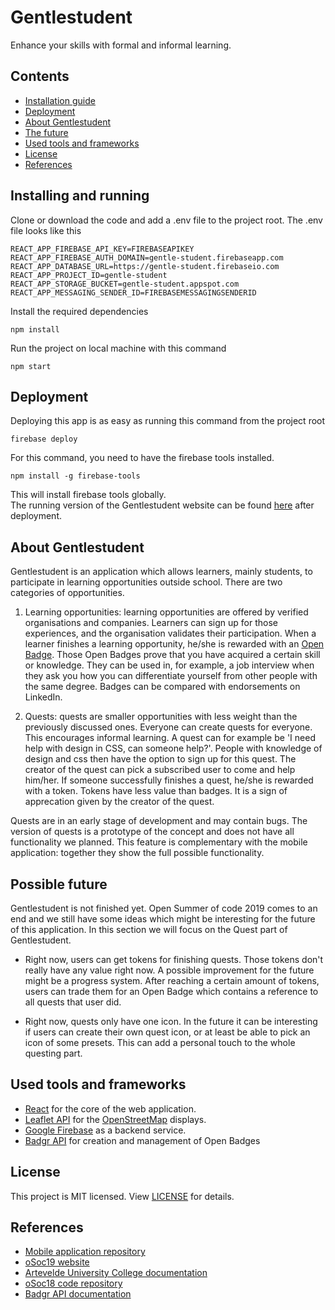 # Gentlestudent
Enhance your skills with formal and informal learning.

## Contents
- [Installation guide](#installing-and-running)
- [Deployment](#deployment)
- [About Gentlestudent](#about-gentlestudent)
- [The future](#possible-future)
- [Used tools and frameworks](#used-tools-and-frameworks)
- [License](#license)
- [References](#references)

## Installing and running
Clone or download the code and add a .env file to the project root. The .env file looks like this
```
REACT_APP_FIREBASE_API_KEY=FIREBASEAPIKEY
REACT_APP_FIREBASE_AUTH_DOMAIN=gentle-student.firebaseapp.com
REACT_APP_DATABASE_URL=https://gentle-student.firebaseio.com
REACT_APP_PROJECT_ID=gentle-student
REACT_APP_STORAGE_BUCKET=gentle-student.appspot.com
REACT_APP_MESSAGING_SENDER_ID=FIREBASEMESSAGINGSENDERID
```
Install the required dependencies
```
npm install
```
Run the project on local machine with this command
```
npm start
```

## Deployment
Deploying this app is as easy as running this command from the project root
```
firebase deploy
```
For this command, you need to have the firebase tools installed. 
```
npm install -g firebase-tools
```
This will install firebase tools globally. <br>
The running version of the Gentlestudent website can be found [here](https://gentlestudent.gent/) after deployment.

## About Gentlestudent
Gentlestudent is an application which allows learners, mainly students, to participate in learning opportunities outside school. There are two categories of opportunities.

1. Learning opportunities: learning opportunities are offered by verified organisations and companies. Learners can sign up for those experiences, and the organisation validates their participation. When a learner finishes a learning opportunity, he/she is rewarded with an [Open Badge](https://openbadges.org/). Those Open Badges prove that you have acquired a certain skill or knowledge. They can be used in, for example, a job interview when they ask you how you can differentiate yourself from other people with the same degree. Badges can be compared with endorsements on LinkedIn.

2. Quests: quests are smaller opportunities with less weight than the previously discussed ones. Everyone can create quests for everyone. This encourages informal learning. A quest can for example be 'I need help with design in CSS, can someone help?'. People with knowledge of design and css then have the option to sign up for this quest. The creator of the quest can pick a subscribed user to come and help him/her. If someone successfully finishes a quest, he/she is rewarded with a token. Tokens have less value than badges. It is a sign of apprecation given by the creator of the quest.

Quests are in an early stage of development and may contain bugs. The version of quests is a prototype of the concept and does not have all functionality we planned. This feature is complementary with the mobile application: together they show the full possible functionality.

## Possible future
Gentlestudent is not finished yet. Open Summer of code 2019 comes to an end and we still have some ideas which might be interesting for the future of this application. In this section we will focus on the Quest part of Gentlestudent. 

- Right now, users can get tokens for finishing quests. Those tokens don't really have any value right now. A possible improvement for the future might be a progress system. After reaching a certain amount of tokens, users can trade them for an Open Badge which contains a reference to all quests that user did. 

- Right now, quests only have one icon. In the future it can be interesting if users can create their own quest icon, or at least be able to pick an icon of some presets. This can add a personal touch to the whole questing part.

## Used tools and frameworks
- [React](https://reactjs.org/) for the core of the web application.
- [Leaflet API](https://leafletjs.com/) for the [OpenStreetMap](https://www.openstreetmap.org/) displays.
- [Google Firebase](https://firebase.google.com/) as a backend service.
- [Badgr API](https://badgr.io/) for creation and management of Open Badges

## License
This project is MIT licensed. View [LICENSE](./LICENSE) for details.

## References
- [Mobile application repository](https://github.com/oSoc19/gentlestudent-mobile)
- [oSoc19 website](https://2019.summerofcode.be/2019/gentlestudent)
- [Artevelde University College documentation](https://drive.google.com/drive/folders/1vkDLn_qmJT_vRxGx8hoCRRXEcHTxpjwi)
- [oSoc18 code repository](https://github.com/oSoc18/gentlestudent)
- [Badgr API documentation](https://api.badgr.io/)
